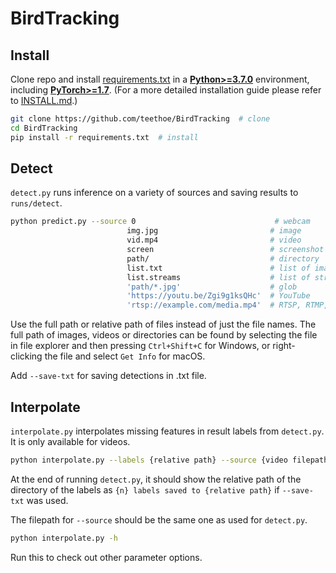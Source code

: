 # BirdTracking

## Install
Clone repo and install [requirements.txt](https://github.com/teethoe/BirdTracking/blob/master/requirements.txt) in a 
[**Python>=3.7.0**](https://www.python.org/) environment, including 
[**PyTorch>=1.7**](https://pytorch.org/get-started/locally/). 
(For a more detailed installation guide please refer to 
[INSTALL.md](https://github.com/teethoe/BirdTracking/blob/master/INSTALL.md).)

```bash
git clone https://github.com/teethoe/BirdTracking  # clone
cd BirdTracking
pip install -r requirements.txt  # install
```

## Detect
`detect.py` runs inference on a variety of sources and saving results to `runs/detect`.
```bash
python predict.py --source 0                               # webcam
                          img.jpg                         # image
                          vid.mp4                         # video
                          screen                          # screenshot
                          path/                           # directory
                          list.txt                        # list of images
                          list.streams                    # list of streams
                          'path/*.jpg'                    # glob
                          'https://youtu.be/Zgi9g1ksQHc'  # YouTube
                          'rtsp://example.com/media.mp4'  # RTSP, RTMP, HTTP stream
```
Use the full path or relative path of files instead of just the file names. 
The full path of images, videos or directories can be found by 
selecting the file in file explorer and then pressing `Ctrl+Shift+C` for Windows, 
or right-clicking the file and select `Get Info` for macOS.

Add `--save-txt` for saving detections in .txt file.


## Interpolate
`interpolate.py` interpolates missing features in result labels from `detect.py`. 
It is only available for videos.

```bash
python interpolate.py --labels {relative path} --source {video filepath}
```
At the end of running `detect.py`, it should show the relative path of the directory of the labels as 
`{n} labels saved to {relative path}` if `--save-txt` was used.

The filepath for `--source` should be the same one as used for `detect.py`.

```bash
python interpolate.py -h
```
Run this to check out other parameter options.
